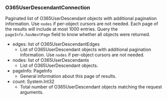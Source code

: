 ### O365UserDescendantConnection
Paginated list of O365UserDescendant objects with additional pagination information. Use `nodes` if per-object cursors are not needed. Each page of the results will include at most 1000 entries. Query the `pageInfo.hasNextPage` field to know whether all objects were returned.

- edges: list of O365UserDescendantEdges
  - List of O365UserDescendant objects with additional pagination information. Use `nodes` if per-object cursors are not needed.
- nodes: list of O365UserDescendants
  - List of O365UserDescendant objects.
- pageInfo: PageInfo
  - General information about this page of results.
- count: System.Int32
  - Total number of O365UserDescendant objects matching the request arguments.
